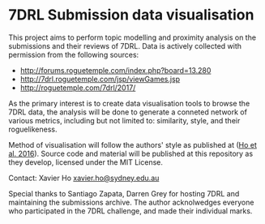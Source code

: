 # 7DRL Submission data visualisation

This project aims to perform topic modelling and proximity analysis on the
submissions and their reviews of 7DRL. Data is actively collected with
permission from the following sources:
  * http://forums.roguetemple.com/index.php?board=13.280
  * http://7drl.roguetemple.com/jsp/viewGames.jsp
  * http://roguetemple.com/7drl/2017/

As the primary interest is to create data visualisation tools to browse the
7DRL data, the analysis will be done to generate a conneted network of various
metrics, including but not limited to: similarity, style, and their roguelikeness.

Method of visualisation will follow the authors' style as published at ([Ho et al. 2016](https://static1.squarespace.com/static/51392274e4b0f86e34bbf68e/t/58fffc9f1e5b6c2665a93726/1493171379954/Finding+Design+Influence+within+Roguelike+Games.pdf)).
Source code and material will be published at this repository as they develop,
licensed under the MIT License.

Contact: Xavier Ho <xavier.ho@sydney.edu.au>

Special thanks to Santiago Zapata, Darren Grey for hosting 7DRL and maintaining
the submissions archive. The author acknolwedges everyone who participated in
the 7DRL challenge, and made their individual marks.